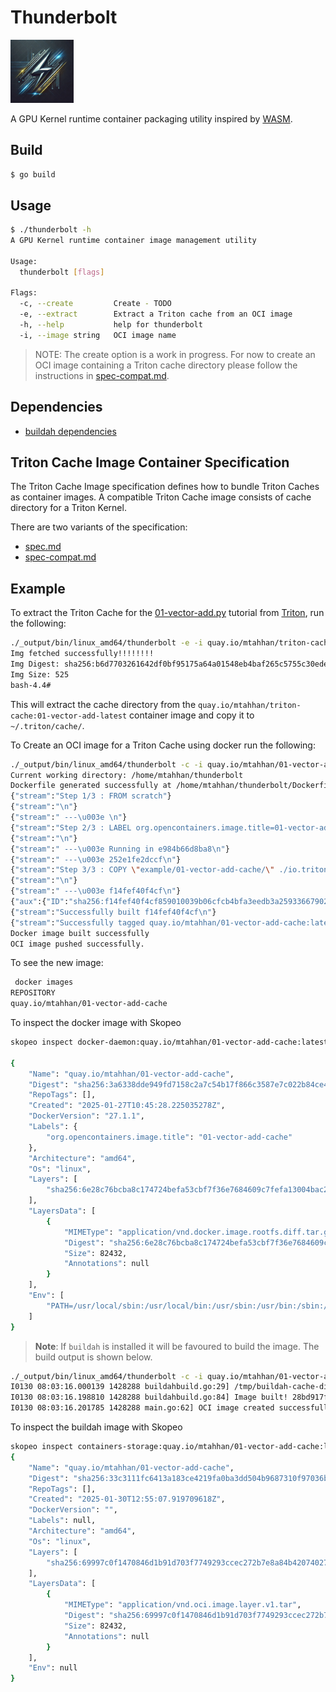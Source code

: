 # Thunderbolt

<img src="logo/thunderbolt.jpeg" alt="thunderbolt" width="20%" height="auto">

A GPU Kernel runtime container packaging utility inspired by
[WASM](https://github.com/solo-io/wasm/blob/master/spec/README.md).

## Build

```bash
$ go build
```

## Usage

```bash
$ ./thunderbolt -h
A GPU Kernel runtime container image management utility

Usage:
  thunderbolt [flags]

Flags:
  -c, --create         Create - TODO
  -e, --extract        Extract a Triton cache from an OCI image
  -h, --help           help for thunderbolt
  -i, --image string   OCI image name
```

> NOTE: The create option is a work in progress. For now
to create an OCI image containing a Triton cache directory
please follow the instructions in
[spec-compat.md](./spec-compat.md).

## Dependencies

- [buildah dependencies](https://github.com/containers/buildah/blob/main/install.md#building-from-scratch)

## Triton Cache Image Container Specification

The Triton Cache Image specification defines how to bundle Triton Caches
as container images. A compatible Triton Cache image consists of cache
directory for a Triton Kernel.

There are two variants of the specification:

- [spec.md](./spec.md)
- [spec-compat.md](./spec-compat.md)

## Example

To extract the Triton Cache for the
[01-vector-add.py](https://github.com/triton-lang/triton/blob/main/python/tutorials/01-vector-add.py)
tutorial from [Triton](https://github.com/triton-lang/triton), run the following:

```bash
./_output/bin/linux_amd64/thunderbolt -e -i quay.io/mtahhan/triton-cache:01-vector-add-latest
Img fetched successfully!!!!!!!!
Img Digest: sha256:b6d7703261642df0bf95175a64a01548eb4baf265c5755c30ede0fea03cd5d97
Img Size: 525
bash-4.4#
```
This will extract the cache directory from the `quay.io/mtahhan/triton-cache:01-vector-add-latest`
container image and copy it to  `~/.triton/cache/`.

To Create an OCI image for a Triton Cache using docker run the following:

```bash
./_output/bin/linux_amd64/thunderbolt -c -i quay.io/mtahhan/01-vector-add-cache -d example/01-vector-add-cache
Current working directory: /home/mtahhan/thunderbolt
Dockerfile generated successfully at /home/mtahhan/thunderbolt/Dockerfile
{"stream":"Step 1/3 : FROM scratch"}
{"stream":"\n"}
{"stream":" ---\u003e \n"}
{"stream":"Step 2/3 : LABEL org.opencontainers.image.title=01-vector-add-cache"}
{"stream":"\n"}
{"stream":" ---\u003e Running in e984b66d8ba8\n"}
{"stream":" ---\u003e 252e1fe2dccf\n"}
{"stream":"Step 3/3 : COPY \"example/01-vector-add-cache/\" ./io.triton.cache/"}
{"stream":"\n"}
{"stream":" ---\u003e f14fef40f4cf\n"}
{"aux":{"ID":"sha256:f14fef40f4cf859010039b06cfcb4bfa3eedb3a259336679026f3784fd751ec2"}}
{"stream":"Successfully built f14fef40f4cf\n"}
{"stream":"Successfully tagged quay.io/mtahhan/01-vector-add-cache:latest\n"}
Docker image built successfully
OCI image pushed successfully.
```

To see the new image:

```bash
 docker images
REPOSITORY                                                                                TAG                   IMAGE ID       CREATED          SIZE
quay.io/mtahhan/01-vector-add-cache                                                       latest                32572653bbbd   5 minutes ago    0B
```

To inspect the docker image with Skopeo

```bash
skopeo inspect docker-daemon:quay.io/mtahhan/01-vector-add-cache:latest

{
    "Name": "quay.io/mtahhan/01-vector-add-cache",
    "Digest": "sha256:3a6338dde949fd7158c2a7c54b17f866c3587e7c022b84ce443924f861335f2f",
    "RepoTags": [],
    "Created": "2025-01-27T10:45:28.225035278Z",
    "DockerVersion": "27.1.1",
    "Labels": {
        "org.opencontainers.image.title": "01-vector-add-cache"
    },
    "Architecture": "amd64",
    "Os": "linux",
    "Layers": [
        "sha256:6e28c76bcba8c174724befa53cbf7f36e7684609c7fefa13004bac257324f594"
    ],
    "LayersData": [
        {
            "MIMEType": "application/vnd.docker.image.rootfs.diff.tar.gzip",
            "Digest": "sha256:6e28c76bcba8c174724befa53cbf7f36e7684609c7fefa13004bac257324f594",
            "Size": 82432,
            "Annotations": null
        }
    ],
    "Env": [
        "PATH=/usr/local/sbin:/usr/local/bin:/usr/sbin:/usr/bin:/sbin:/bin"
    ]
}
```

> **Note**: If `buildah` is installed it will be favoured to build the image.
The build output is shown below.

```bash
./_output/bin/linux_amd64/thunderbolt -c -i quay.io/mtahhan/01-vector-add-cache -d example/01-vector-add-cache
I0130 08:03:16.000139 1428288 buildahbuild.go:29] /tmp/buildah-cache-dir-998428527
I0130 08:03:16.198810 1428288 buildahbuild.go:84] Image built! 28bd917fc7ae901e6bb52a9b8b7937373ce894e49c9d3881a12e8986441ed99c
I0130 08:03:16.201785 1428288 main.go:62] OCI image created successfully.
```

To inspect the buildah image with Skopeo

```bash
skopeo inspect containers-storage:quay.io/mtahhan/01-vector-add-cache:latest
{
    "Name": "quay.io/mtahhan/01-vector-add-cache",
    "Digest": "sha256:33c3111fc6413a183ce4219fa0ba3dd504b9687310f97036bb2ad073411bbc72",
    "RepoTags": [],
    "Created": "2025-01-30T12:55:07.919709618Z",
    "DockerVersion": "",
    "Labels": null,
    "Architecture": "amd64",
    "Os": "linux",
    "Layers": [
        "sha256:69997c0f1470846d1b91d703f7749293ccec272b7e8a84b42074027ace03b836"
    ],
    "LayersData": [
        {
            "MIMEType": "application/vnd.oci.image.layer.v1.tar",
            "Digest": "sha256:69997c0f1470846d1b91d703f7749293ccec272b7e8a84b42074027ace03b836",
            "Size": 82432,
            "Annotations": null
        }
    ],
    "Env": null
}
```